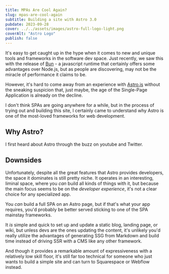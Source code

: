 ```yaml
---
title: MPAs Are Cool Again?
slug: mpas-are-cool-again
subtitle: Building a site with Astro 3.0
pubdate: 2023-09-28
cover: ../../assets/images/astro-full-logo-light.png
coverAlt: "Astro Logo"
publish: false
---
```


It's easy to get caught up in the hype when it comes to new and unique tools and frameworks in the software dev space. Just recently, we saw this with the release of [Bun](https://bun.sh/) - a javascript runtime that certainly offers some advantages over Node.js, but as people are discovering, may not be the miracle of performance it claims to be.

However, it's hard to come away from an experience with [Astro.js](http://astro.build) without the sneaking suspicion that, just maybe, the age of the Single-Page Application is already on the decline.

I don't think SPAs are going anywhere for a while, but in the process of trying out and building this site, I certainly came to understand why Astro is one of the most-loved frameworks for web development.

## Why Astro?

I first heard about Astro through the buzz on youtube and Twitter.

## Downsides

Unfortunately, despite all the great features that Astro provides developers, the space it dominates is still pretty niche. It operates in an interesting, liminal space, where you _can_ build all kinds of things with it, but because the main focus seems to be on the _developer experience_, it's not a clear choice for any specialized app.

You _can_ build a full SPA on an Astro page, but if that's what your app requires, you'd probably be better served sticking to one of the SPA mainstay frameworks.

It _is_ simple and quick to set up and update a static blog, landing page, or wiki, but unless devs are the ones updating the content, it's unlikely you'd really utilize the advantages of generating SSG from Markdown and build time instead of driving SSR with a CMS like any other framework.

And though it provides a remarkable amount of expressiveness with a relatively low skill floor, it's still far too technical for someone who just wants to build a simple site and can turn to Squarespace or Webflow instead.
